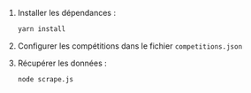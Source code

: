 1. Installer les dépendances :

    ```sh
    yarn install
    ```

2. Configurer les compétitions dans le fichier `competitions.json`

3. Récupérer les données :

    ```sh
    node scrape.js
    ```

